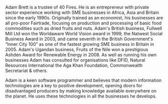 Adam Brett is a trustee of 40 Fires. He is an entrepreneur with private sector experience working with SME businesses in Africa, Asia and Britain since the early 1990s. Originally trained as an economist, his businesses are all pro-poor Fairtrade, focusing on production and processing of basic food commodities such as dried fruits and nuts. Adam's British business, Fullwell Mill Ltd won the Worldaware World Vision award in 1999, the Natwest Social Business Award in 2003, and came seventh in the British Government's “Inner City 100” as one of the fastest growing SME business in Britain in 2005. Adam's Ugandan business, Fruits of the Nile won a prestigious Ashden Award for Renewable Energy in 2008. As well as running his own businesses Adam has consulted for organisations like DFID, Natural Resources International the Aga Khan Foundation, Commonwealth Secretariat & others.

Adam is a keen software programmer and believes that modern information technologies are a key to positive development, opening doors for disadvantaged producers by making knowledge available everywhere on the planet. He uses these technologies in all the businesses he develops. 


